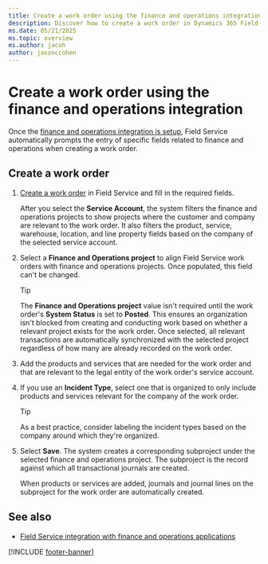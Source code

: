 ```yaml
---
title: Create a work order using the finance and operations integration
description: Discover how to create a work order in Dynamics 365 Field Service when using the finance and operations integration.
ms.date: 05/21/2025
ms.topic: overview
ms.author: jacoh
author: jasonccohen
---
```


# Create a work order using the finance and operations integration

Once the [finance and operations integration is setup](finance-operations-integration-setup.md), Field Service automatically prompts the entry of specific fields related to finance and operations when creating a work order.

## Create a work order

1. [Create a work order](create-work-order.md) in Field Service and fill in the required fields.

   After you select the **Service Account**, the system filters the finance and operations projects to show projects where the customer and company are relevant to the work order. It also filters the product, service, warehouse, location, and line property fields based on the company of the selected service account.

1. Select a **Finance and Operations project** to align Field Service work orders with finance and operations projects. Once populated, this field can't be changed.

   > [!TIP]
   > The **Finance and Operations project** value isn't required until the work order's **System Status** is set to **Posted**. This ensures an organization isn't blocked from creating and conducting work based on whether a relevant project exists for the work order. Once selected, all relevant transactions are automatically synchronized with the selected project regardless of how many are already recorded on the work order.

1. Add the products and services that are needed for the work order and that are relevant to the legal entity of the work order's service account.

1. If you use an **Incident Type**, select one that is organized to only include products and services relevant for the company of the work order.

   > [!TIP]
   > As a best practice, consider labeling the incident types based on the company around which they're organized.

1. Select **Save**. The system creates a corresponding subproject under the selected finance and operations project. The subproject is the record against which all transactional journals are created.

    When products or services are added, journals and journal lines on the subproject for the work order are automatically created.

## See also

- [Field Service integration with finance and operations applications](finance-operations-integration.md)

[!INCLUDE [footer-banner](../includes/footer-banner.md)]
